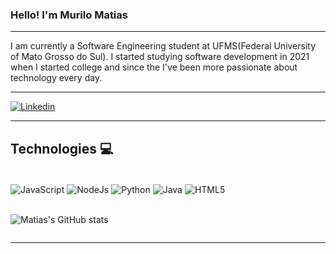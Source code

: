 ### Hello! I'm Murilo Matias
<hr/>

<div>

I am currently a Software Engineering student at UFMS(Federal University of Mato Grosso do Sul). I started studying software development in 2021 when I started college and since the I've been more passionate about technology every day. 

</div>
<hr/>

[![Linkedin](https://img.shields.io/badge/LinkedIn-0077B5?style=for-the-badge&logo=linkedin&logoColor=white)](https://www.linkedin.com/in/murilo-matias/)


<hr/>

## Technologies 💻
<div style="display: inline_block" ><br/>
    <img align="center" alt="JavaScript" src="https://img.shields.io/badge/JavaScript-323330?style=for-the-badge&logo=javascript&logoColor=F7DF1E" >
    <img align="center" alt="NodeJs" src="https://img.shields.io/badge/Node.js-43853D?style=for-the-badge&logo=node.js&logoColor=white">
    <img align="center" alt="Python" src="https://img.shields.io/badge/Python-14354C?style=for-the-badge&logo=python&logoColor=white">
    <img align="center" alt="Java" src="https://img.shields.io/badge/Java-ED8B00?style=for-the-badge&logo=java&logoColor=white">
    <img align="center" alt="HTML5" src="https://img.shields.io/badge/HTML5-E34F26?style=for-the-badge&logo=html5&logoColor=white">
</div><br/>
<div style="display: flex" align="center">

![Matias's GitHub stats](https://github-readme-stats.vercel.app/api?username=MuriloMatias&show_icons=true&theme=onedark)

</div>
<hr/>
